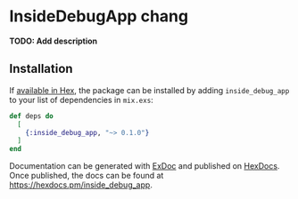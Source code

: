 # InsideDebugApp chang

**TODO: Add description**

## Installation

If [available in Hex](https://hex.pm/docs/publish), the package can be installed
by adding `inside_debug_app` to your list of dependencies in `mix.exs`:

```elixir
def deps do
  [
    {:inside_debug_app, "~> 0.1.0"}
  ]
end
```

Documentation can be generated with [ExDoc](https://github.com/elixir-lang/ex_doc)
and published on [HexDocs](https://hexdocs.pm). Once published, the docs can
be found at <https://hexdocs.pm/inside_debug_app>.
